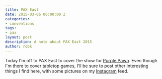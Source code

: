 ```yaml
---
title: PAX East
date: 2015-03-06 00:00:00 Z
categories:
- conventions
tags:
- pax
layout: post
description: A note about PAX East 2015
author: robk
---
```


Today I'm off to PAX East to cover the show for [Purple Pawn](http://purplepawn.com). Even though I'm there to cover tabletop games, I'll be sure to post other interesting things I find here, with some pictures on my [Instagram](https://instagram.com/r_kalajian/) feed.
